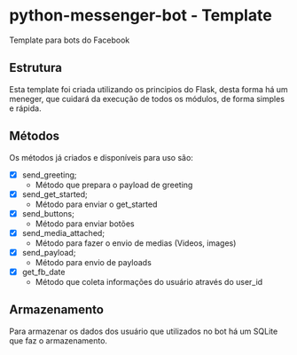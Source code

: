 # python-messenger-bot - Template

Template para bots do Facebook

## Estrutura 

Esta template foi criada utilizando os principios do Flask, desta forma há um meneger, que cuidará da execução de todos os módulos, de forma simples e rápida.

## Métodos

Os métodos já criados e disponíveis para uso são:

 - [X] send_greeting;
    - Método que prepara o payload de greeting
 - [X] send_get_started;
    - Método para enviar o get_started
 - [X] send_buttons;
    - Método para enviar botões
 - [X] send_media_attached;
    - Método para fazer o envio de medias (Videos, images)
 - [X] send_payload;
    - Método para envio de payloads
 - [X] get_fb_date
    - Método que coleta informações do usuário através do user_id

## Armazenamento 

Para armazenar os dados dos usuário que utilizados no bot há um SQLite que faz o armazenamento.